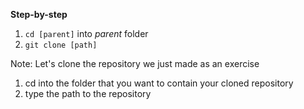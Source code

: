 **Step-by-step**

1. `cd [parent]` into _parent_ folder
2. `git clone [path]`

<!-- <small>make your desktop the parent</small> -->

Note:
Let's clone the repository we just made as an exercise

1. cd into the folder that you want to contain your cloned repository
2. type the path to the repository
